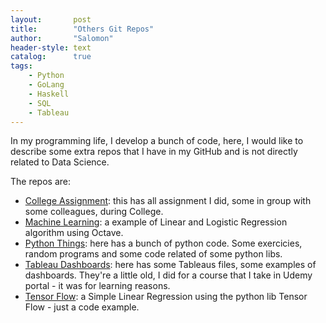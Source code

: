 ```yaml
---
layout:       post
title:        "Others Git Repos"
author:       "Salomon"
header-style: text
catalog:      true
tags:
    - Python
    - GoLang
    - Haskell
    - SQL
    - Tableau
---
```


In my programming life, I develop a bunch of code, here, I would like to describe some extra repos that I have in my GitHub and is not directly related to Data Science.

The repos are: 
  - [College Assignment](https://github.com/salomaoalves/College-Assignment): this has all assignment I did, some in group with some colleagues, during College.
  - [Machine Learning](https://github.com/salomaoalves/MachineLearning): a example of Linear and Logistic Regression algorithm using Octave.
  - [Python Things](https://github.com/salomaoalves/PythonThings): here has a bunch of python code. Some exercicies, random programs and some code related of some python libs.
  - [Tableau Dashboards](https://github.com/salomaoalves/TableauDashboards): here has some Tableaus files, some examples of dashboards. They're a little old, I did for a course that I take in Udemy portal - it was for learning reasons.
  - [Tensor Flow](https://github.com/salomaoalves/TensorFlow): a Simple Linear Regression using the python lib Tensor Flow - just a code example.